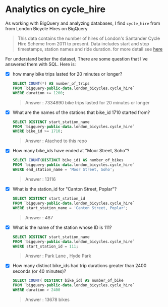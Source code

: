 # Analytics on cycle_hire

As working with BigQuery and analyzing databases, I find `cycle_hire` from from London Bicycle Hires on BigQuery

> This data contains the number of hires of London's Santander Cycle Hire Scheme from 2011 to present. Data includes start and stop timestamps, station names and ride duration. for more detail see [here](https://console.cloud.google.com/bigquery(cameo:product/greater-london-authority/london-bicycles)?project=my-project-341411)


For understand better the dataset, There are some question that I've answered them with SQL. Here is:

- [x] how many bike trips lasted for 20 minutes or longer?
  ```sql
  SELECT COUNT(*) AS number_of_trips
  FROM `bigquery-public-data.london_bicycles.cycle_hire`
  WHERE duration >= 1200;
  ```
  > Answer : 7334890 bike trips lasted for 20 minutes or longer
  
- [x] What are the names of the stations that bike_id 1710 started from?
  ```sql
  SELECT DISTINCT start_station_name 
  FROM `bigquery-public-data.london_bicycles.cycle_hire`
  WHERE bike_id >= 1710;
  ```
  > Answer : Atached to this repo
  
- [x] How many bike_ids have ended at "Moor Street, Soho"?
  ```sql
  SELECT COUNT(DISTINCT bike_id) AS number_of_bikes 
  FROM `bigquery-public-data.london_bicycles.cycle_hire`
  WHERE end_station_name = 'Moor Street, Soho';
  ```
  > Answer : 13116
  
- [x] What is the station_id for "Canton Street, Poplar"?
  ```sql
  SELECT DISTINCT start_station_id
  FROM `bigquery-public-data.london_bicycles.cycle_hire`
  WHERE start_station_name = 'Canton Street, Poplar';
  ```
  > Answer : 487
  
- [x] What is the name of the station whose ID is 111?
  ```sql
  SELECT DISTINCT start_station_name
  FROM `bigquery-public-data.london_bicycles.cycle_hire`
  WHERE start_station_id = 111;
  ```
  > Answer : Park Lane , Hyde Park
  
- [x] How many distinct bike_ids had trip durations greater than 2400 seconds (or 40 minutes)?
  ```sql
  SELECT COUNT( DISTINCT bike_id) AS number_of_bike
  FROM `bigquery-public-data.london_bicycles.cycle_hire`
  WHERE duration > 2400
  ```
  > Answer : 13678 bikes
